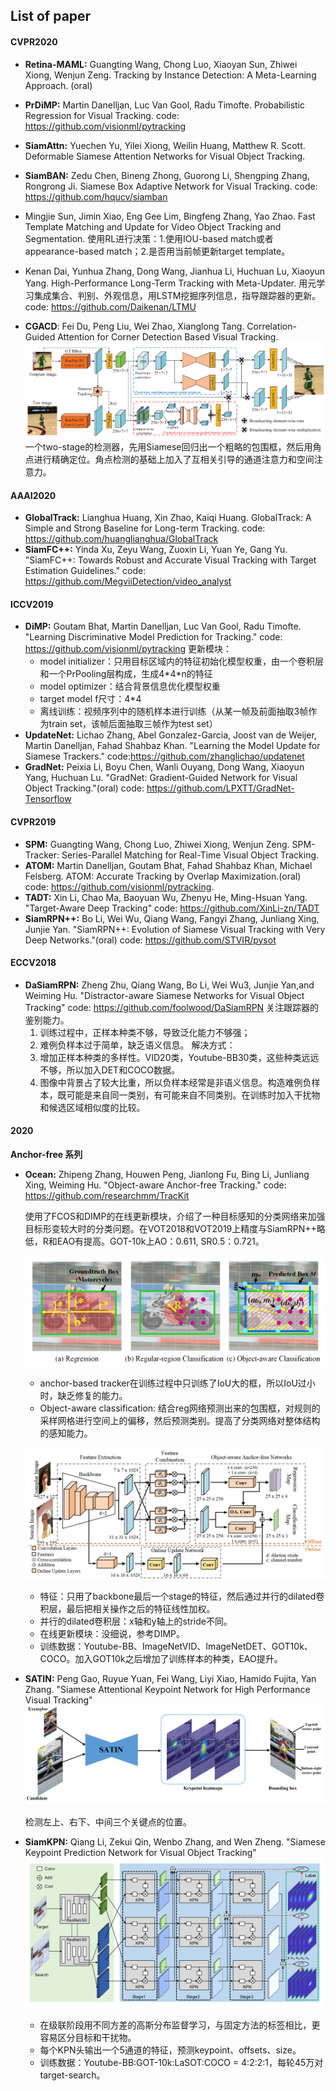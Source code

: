 ## List of paper
#### CVPR2020
- **Retina-MAML:** Guangting Wang, Chong Luo, Xiaoyan Sun, Zhiwei Xiong, Wenjun Zeng. Tracking by Instance Detection: A Meta-Learning Approach. (oral)
- **PrDiMP:** Martin Danelljan, Luc Van Gool, Radu Timofte. Probabilistic Regression for Visual Tracking.
code: https://github.com/visionml/pytracking
- **SiamAttn:** Yuechen Yu, Yilei Xiong, Weilin Huang, Matthew R. Scott. Deformable Siamese Attention Networks for Visual Object Tracking.
- **SiamBAN:** Zedu Chen, Bineng Zhong, Guorong Li, Shengping Zhang, Rongrong Ji. Siamese Box Adaptive Network for Visual Tracking.
code: https://github.com/hqucv/siamban
- Mingjie Sun,  Jimin Xiao,  Eng Gee Lim, Bingfeng Zhang, Yao Zhao. Fast Template Matching and Update for Video Object Tracking and Segmentation.
使用RL进行决策：1.使用IOU-based match或者appearance-based match；2.是否用当前帧更新target template。
- Kenan Dai, Yunhua Zhang, Dong Wang,  Jianhua Li, Huchuan Lu, Xiaoyun Yang. High-Performance Long-Term Tracking with Meta-Updater.
用元学习集成集合、判别、外观信息，用LSTM挖掘序列信息，指导跟踪器的更新。
code: https://github.com/Daikenan/LTMU

- **CGACD**: Fei Du, Peng Liu, Wei Zhao, Xianglong Tang. Correlation-Guided Attention for Corner Detection Based Visual Tracking.
![](paper_note/assert/CGACD_1.png)
一个two-stage的检测器，先用Siamese回归出一个粗略的包围框，然后用角点进行精确定位。角点检测的基础上加入了互相关引导的通道注意力和空间注意力。


#### AAAI2020
- **GlobalTrack:** Lianghua Huang, Xin Zhao, Kaiqi Huang. GlobalTrack: A Simple and Strong Baseline for Long-term Tracking.
code: https://github.com/huanglianghua/GlobalTrack
- **SiamFC++:** Yinda Xu, Zeyu Wang, Zuoxin Li, Yuan Ye, Gang Yu. "SiamFC++: Towards Robust and Accurate Visual Tracking with Target Estimation Guidelines."
code: https://github.com/MegviiDetection/video_analyst

#### ICCV2019
- **DiMP:** Goutam Bhat, Martin Danelljan, Luc Van Gool, Radu Timofte. "Learning Discriminative Model Prediction for Tracking."
code: https://github.com/visionml/pytracking
更新模块：
    - model initializer：只用目标区域内的特征初始化模型权重，由一个卷积层和一个PrPooling层构成，生成4*4\*n的特征
    - model optimizer：结合背景信息优化模型权重
    - target model f尺寸：4*4
    - 离线训练：视频序列中的随机样本进行训练（从某一帧及前面抽取3帧作为train set，该帧后面抽取三帧作为test set）
- **UpdateNet:** Lichao Zhang, Abel Gonzalez-Garcia, Joost van de Weijer, Martin Danelljan, Fahad Shahbaz Khan. "Learning the Model Update for Siamese Trackers."
code:https://github.com/zhanglichao/updatenet
- **GradNet:** Peixia Li, Boyu Chen, Wanli Ouyang, Dong Wang, Xiaoyun Yang, Huchuan Lu. "GradNet: Gradient-Guided Network for Visual Object Tracking."(oral)
code: https://github.com/LPXTT/GradNet-Tensorflow

#### CVPR2019
- **SPM:** Guangting Wang, Chong Luo, Zhiwei Xiong, Wenjun Zeng. SPM-Tracker: Series-Parallel Matching for Real-Time Visual Object Tracking. 
- **ATOM:** Martin Danelljan, Goutam Bhat, Fahad Shahbaz Khan, Michael Felsberg. ATOM: Accurate Tracking by Overlap Maximization.(oral)
code: https://github.com/visionml/pytracking.
- **TADT:** Xin Li, Chao Ma, Baoyuan Wu, Zhenyu He, Ming-Hsuan Yang. "Target-Aware Deep Tracking"
code: https://github.com/XinLi-zn/TADT
- **SiamRPN++:** Bo Li, Wei Wu, Qiang Wang, Fangyi Zhang, Junliang Xing, Junjie Yan. "SiamRPN++: Evolution of Siamese Visual Tracking with Very Deep Networks."(oral)
code: https://github.com/STVIR/pysot

#### ECCV2018
- **DaSiamRPN:** Zheng Zhu, Qiang Wang, Bo Li, Wei Wu3, Junjie Yan,and Weiming Hu. "Distractor-aware Siamese Networks for Visual
Object Tracking"
code: https://github.com/foolwood/DaSiamRPN
关注跟踪器的鉴别能力。
    1. 训练过程中，正样本种类不够，导致泛化能力不够强；
    2. 难例负样本过于简单，缺乏语义信息。
解决方式：
    1. 增加正样本种类的多样性。VID20类，Youtube-BB30类，这些种类远远不够，所以加入DET和COCO数据。
    2. 图像中背景占了较大比重，所以负样本经常是非语义信息。构造难例负样本，既可能是来自同一类别，有可能来自不同类别。在训练时加入干扰物和候选区域相似度的比较。

#### 2020
**Anchor-free 系列**

- **Ocean:** Zhipeng Zhang, Houwen Peng, Jianlong Fu, Bing Li, Junliang Xing, Weiming Hu. "Object-aware Anchor-free Tracking."
code: https://github.com/researchmm/TracKit

    使用了FCOS和DIMP的在线更新模块，介绍了一种目标感知的分类网络来加强目标形变较大时的分类问题。在VOT2018和VOT2019上精度与SiamRPN++略低，R和EAO有提高。GOT-10k上AO：0.611, SR0.5：0.721。

    ![classification](paper_note/assert/Ocean_1.png)
    - anchor-based tracker在训练过程中只训练了IoU大的框，所以IoU过小时，缺乏修复的能力。
    - Object-aware classification: 结合reg网络预测出来的包围框，对规则的采样网格进行空间上的偏移，然后预测类别。提高了分类网络对整体结构的感知能力。

    ![classification](paper_note/assert/Ocean_2.png)
    - 特征：只用了backbone最后一个stage的特征，然后通过并行的dilated卷积层，最后把相关操作之后的特征线性加权。
    - 并行的dilated卷积层：x轴和y轴上的stride不同。
    - 在线更新模块：没细说，参考DIMP。
    - 训练数据：Youtube-BB、ImageNetVID、ImageNetDET、GOT10k、COCO。加入GOT10k之后增加了训练样本的种类，EAO提升。



- **SATIN:** Peng Gao, Ruyue Yuan, Fei Wang, Liyi Xiao, Hamido Fujita, Yan Zhang. "Siamese Attentional Keypoint Network for High Performance Visual Tracking"
![keypoint detection](paper_note/assert/SATIN_1.png)

    检测左上、右下、中间三个关键点的位置。



- **SiamKPN:** Qiang Li, Zekui Qin, Wenbo Zhang, and Wen Zheng. "Siamese Keypoint Prediction Network for Visual Object Tracking"
![framework](paper_note/assert/SiamKPN_1.png)
    - 在级联阶段用不同方差的高斯分布监督学习，与固定方法的标签相比，更容易区分目标和干扰物。
    - 每个KPN头输出一个5通道的特征，预测keypoint、offsets、size。
    - 训练数据：Youtube-BB:GOT-10k:LaSOT:COCO = 4:2:2:1，每轮45万对target-search。